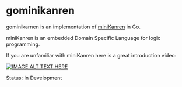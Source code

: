 # gominikanren

gominikarnen is an implementation of [miniKanren](http://minikanren.org/) in Go.

miniKanren is an embedded Domain Specific Language for logic programming.

If you are unfamiliar with miniKanren here is a great introduction video:

[![IMAGE ALT TEXT HERE](https://img.youtube.com/vi/2e8VFSSNORg/0.jpg)](https://www.youtube.com/watch?v=2e8VFSSNORg)

Status: In Development
